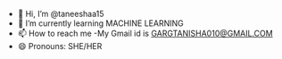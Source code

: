 - 👋 Hi, I’m @taneeshaa15
- 🌱 I’m currently learning MACHINE LEARNING
- 📫 How to reach me -My Gmail id is GARGTANISHA010@GMAIL.COM
- 😄 Pronouns: SHE/HER

<!---
taneeshaa15/taneeshaa15 is a ✨ special ✨ repository because its `README.md` (this file) appears on your GitHub profile.
You can click the Preview link to take a look at your changes.
--->
